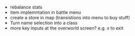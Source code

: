 - rebalance stats
- item implemntation in battle menu
- create a store in map (transistions into menu to buy stuff)
- Turn name selection into a class
- more key inputs at the overworld screen? e.g. x to exit
